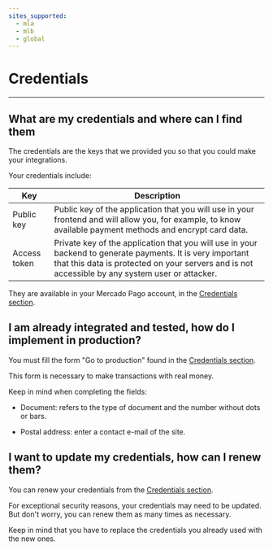 ```yaml
---
sites_supported:
  - mla
  - mlb
  - global
---
```


# Credentials
---

## What are my credentials and where can I find them

The credentials are the keys that we provided you so that you could make your integrations.

Your credentials include:

| Key | Description |
| --- |--- |
| Public key  | Public key of the application that you will use in your frontend and will allow you, for example, to know available payment methods and encrypt card data.|
| Access token | Private key of the application that you will use in your backend to generate payments. It is very important that this data is protected on your servers and is not accessible by any system user or attacker. |

They are available in your Mercado Pago account, in the [Credentials section]([FAKER][CREDENTIALS][URL]).

## I am already integrated and tested, how do I implement in production?

You must fill the form "Go to production" found in the [Credentials section]([FAKER][CREDENTIALS][URL]).

This form is necessary to make transactions with real money.

Keep in mind when completing the fields:

- Document: refers to the type of document and the number without dots or bars.

- Postal address: enter a contact e-mail of the site.

## I want to update my credentials, how can I renew them?

You can renew your credentials from the [Credentials section]([FAKER][CREDENTIALS][URL]).

For exceptional security reasons, your credentials may need to be updated. But don't worry, you can renew them as many times as necessary.

Keep in mind that you have to replace the credentials you already used with the new ones.
